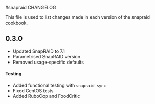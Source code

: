 #snapraid CHANGELOG


This file is used to list changes made in each version of the snapraid cookbook.

0.3.0
-----
- Updated SnapRAID to 7.1
- Parametrised SnapRAID version
- Removed usage-specific defaults

#### Testing
- Added functional testing with `snapraid sync`
- Fixed CentOS tests
- Added RuboCop and FoodCritic
